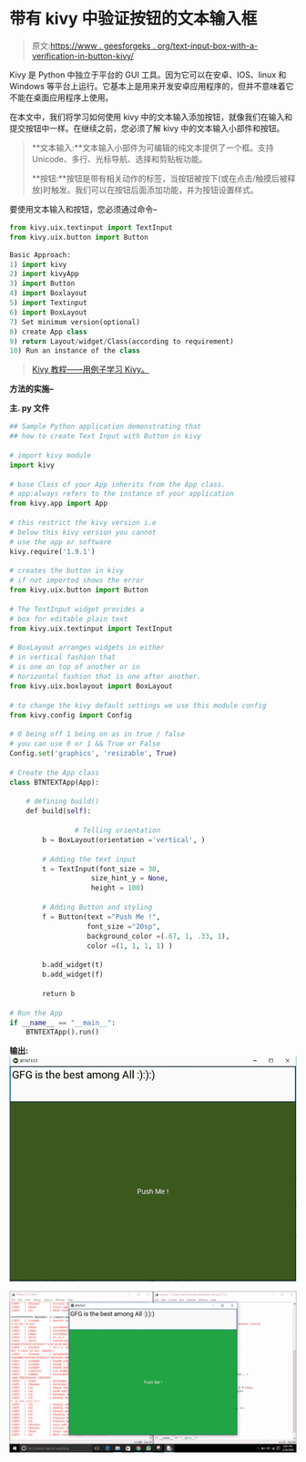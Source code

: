 # 带有 kivy 中验证按钮的文本输入框

> 原文:[https://www . geesforgeks . org/text-input-box-with-a-verification-in-button-kivy/](https://www.geeksforgeeks.org/text-input-box-with-a-verification-button-in-kivy/)

Kivy 是 Python 中独立于平台的 GUI 工具。因为它可以在安卓、IOS、linux 和 Windows 等平台上运行。它基本上是用来开发安卓应用程序的，但并不意味着它不能在桌面应用程序上使用。

在本文中，我们将学习如何使用 kivy 中的文本输入添加按钮，就像我们在输入和提交按钮中一样。在继续之前，您必须了解 kivy 中的文本输入小部件和按钮。

> **文本输入:**文本输入小部件为可编辑的纯文本提供了一个框。支持 Unicode、多行、光标导航、选择和剪贴板功能。
> 
> **按钮:**按钮是带有相关动作的标签，当按钮被按下(或在点击/触摸后被释放)时触发。我们可以在按钮后面添加功能，并为按钮设置样式。

要使用文本输入和按钮，您必须通过命令–

```py
from kivy.uix.textinput import TextInput
from kivy.uix.button import Button
```

```py
Basic Approach:
1) import kivy
2) import kivyApp
3) import Button
4) import Boxlayout
5) import Textinput
6) import BoxLayout
7) Set minimum version(optional)
8) create App class
9) return Layout/widget/Class(according to requirement)
10) Run an instance of the class
```

> [Kivy 教程——用例子学习 Kivy。](https://www.geeksforgeeks.org/kivy-tutorial/)

**方法的实施–**

**主. py 文件**

```py
## Sample Python application demonstrating that   
## how to create Text Input with Button in kivy

# import kivy module     
import kivy 

# base Class of your App inherits from the App class.     
# app:always refers to the instance of your application 
from kivy.app import App 

# this restrict the kivy version i.e 
# below this kivy version you cannot 
# use the app or software 
kivy.require('1.9.1') 

# creates the button in kivy 
# if not imported shows the error 
from kivy.uix.button import Button

# The TextInput widget provides a 
# box for editable plain text 
from kivy.uix.textinput import TextInput 

# BoxLayout arranges widgets in either 
# in vertical fashion that 
# is one on top of another or in 
# horizontal fashion that is one after another. 
from kivy.uix.boxlayout import BoxLayout 

# to change the kivy default settings we use this module config 
from kivy.config import Config

# 0 being off 1 being on as in true / false 
# you can use 0 or 1 && True or False 
Config.set('graphics', 'resizable', True)

# Create the App class 
class BTNTEXTApp(App): 

    # defining build() 
    def build(self): 

                # Telling orientation 
        b = BoxLayout(orientation ='vertical', ) 

        # Adding the text input 
        t = TextInput(font_size = 30, 
                    size_hint_y = None, 
                    height = 100) 

        # Adding Button and styling
        f = Button(text ="Push Me !", 
                   font_size ="20sp", 
                   background_color =(.67, 1, .33, 1), 
                   color =(1, 1, 1, 1) )

        b.add_widget(t) 
        b.add_widget(f) 

        return b 

# Run the App 
if __name__ == "__main__": 
    BTNTEXTApp().run() 
```

**输出:**
![](img/4a013acfe62eb1b3d1955550debe25b6.png)

![](img/5f132de7a003ffa696f7ccff626ebc54.png)